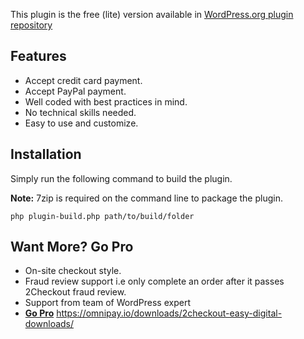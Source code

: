 This plugin is the free (lite) version available in [WordPress.org plugin repository](https://wordpress.org/plugins/edd-2checkout/)

## Features
* Accept credit card payment.
* Accept PayPal payment.
* Well coded with best practices in mind.
* No technical skills needed.
* Easy to use and customize.

## Installation

Simply run the following command to build the plugin.

**Note:** 7zip is required on the command line to package the plugin.

```
php plugin-build.php path/to/build/folder
```

## Want More? Go Pro
* On-site checkout style.
* Fraud review support i.e only complete an order after it passes 2Checkout fraud review.
* Support from team of WordPress expert
* **[Go Pro](https://omnipay.io/downloads/2checkout-easy-digital-downloads/)** https://omnipay.io/downloads/2checkout-easy-digital-downloads/